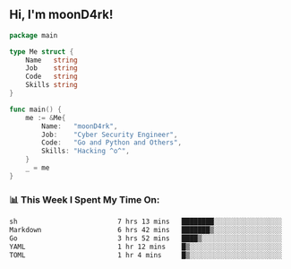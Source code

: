 <h2> Hi, I'm moonD4rk!</h2>

```go
package main

type Me struct {
	Name   string
	Job    string
	Code   string
	Skills string
}

func main() {
	me := &Me{
		Name:   "moonD4rk",
		Job:    "Cyber Security Engineer",
		Code:   "Go and Python and Others",
		Skills: "Hacking ^o^",
	}
	_ = me
}
```

<h3>📊 This Week I Spent My Time On:</h3>
<!-- <img align='right' src="https://github-readme-stats.vercel.app/api?username=moond4rk&show_icons=true&theme=radical", width="300" height="150"> -->

<!--START_SECTION:waka-->

```txt
sh                         7 hrs 13 mins   ████████░░░░░░░░░░░░░░░░░   31.99 %
Markdown                   6 hrs 42 mins   ███████▒░░░░░░░░░░░░░░░░░   29.70 %
Go                         3 hrs 52 mins   ████▒░░░░░░░░░░░░░░░░░░░░   17.16 %
YAML                       1 hr 12 mins    █▒░░░░░░░░░░░░░░░░░░░░░░░   05.35 %
TOML                       1 hr 4 mins     █▒░░░░░░░░░░░░░░░░░░░░░░░   04.74 %
```

<!--END_SECTION:waka-->

